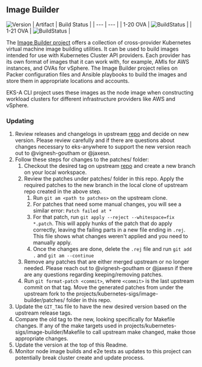## **Image Builder**
![Version](https://img.shields.io/badge/version-v0.1.11-blue)
| Artifact | Build Status |
| --- | --- |
| 1-20 OVA | ![BuildStatus](https://codebuild.us-west-2.amazonaws.com/badges?uuid=eyJlbmNyeXB0ZWREYXRhIjoiazF2R2J2ell0Y0tHT1RnYmF6WXdnRjMwTHMyMTlSVXZnMVoyRytWZ0FDaE5HOU5WejA2VjFzSVNObWlXTjM0eHh2akpBbjgwV0xaTjl5cjFOZlFrZlNNPSIsIml2UGFyYW1ldGVyU3BlYyI6IjhxZTMzVVhZZnR6V0JBOU4iLCJtYXRlcmlhbFNldFNlcmlhbCI6MX0%3D&branch=main) |
| 1-21 OVA | ![BuildStatus](https://codebuild.us-west-2.amazonaws.com/badges?uuid=eyJlbmNyeXB0ZWREYXRhIjoibHJVYmMvSUF0ZlkrVEJsMVBwZU9xLy9ndUZ0U3dGZStpelk2RDRpRTBLQnBrQWNqVkU2TW9qWWI1aFBJM1hpQ1B6TzhaeVduTWdxcE5JeS9XWGhDME5RPSIsIml2UGFyYW1ldGVyU3BlYyI6InVGUS9yandMWmd1cWRsOWciLCJtYXRlcmlhbFNldFNlcmlhbCI6MX0%3D&branch=main) |

The [Image Builder project](https://github.com/kubernetes-sigs/image-builder) offers a collection of cross-provider Kubernetes virtual machine image building utilities. It can be used to build images intended for use with Kubernetes Cluster API providers. Each provider has its own format of images that it can work with, for example, AMIs for AWS instances, and OVAs for vSphere. The Image Builder project relies on Packer configuration files and Ansible playbooks to build the images and store them in appropriate locations and accounts.

EKS-A CLI project uses these images as the node image when constructing workload clusters for different infrastructure providers like AWS and vSphere.

### Updating

1. Review releases and changelogs in upstream [repo](https://github.com/kubernetes-sigs/image-builder) and decide on new version.
   Please review carefully and if there are questions about changes necessary to eks-anywhere to support the new version reach out to @vignesh-goutham or @jaxesn.
1. Follow these steps for changes to the patches/ folder:
    1. Checkout the desired tag on upstream [repo](https://github.com/kubernetes-sigs/image-builder) and create a new branch on your local workspace.
    1. Review the patches under patches/ folder in this repo. Apply the required patches to the new branch in the local clone of upstream repo created in the above step.
        1. Run `git am <path to patches>` on the upstream clone.
        1. For patches that need some manual changes, you will see a similar error: `Patch failed at *`
        1. For that patch, run `git apply --reject --whitespace=fix *.patch`. This will apply hunks of the patch that do apply correctly, leaving
           the failing parts in a new file ending in `.rej`. This file shows what changes weren't applied and you need to manually apply.
        1. Once the changes are done, delete the `.rej` file and run `git add .` and `git am --continue`
    1. Remove any patches that are either merged upstream or no longer needed. Please reach out to @vignesh-goutham or @jaxesn if there are any questions regarding keeping/removing patches.
    1. Run `git format-patch <commit>`, where `<commit>` is the last upstream commit on that tag. Move the generated patches from under the upstream fork to the projects/kubernetes-sigs/image-builder/patches/ folder in this repo.
1. Update the `GIT_TAG` file to have the new desired version based on the upstream release tags.
1. Compare the old tag to the new, looking specifically for Makefile changes. If any of the make targets used in projects/kubernetes-sigs/image-builder/Makefile to call upstream make changed, make those appropriate changes.
1. Update the version at the top of this Readme.
1. Monitor node image builds and e2e tests as updates to this project can potentially break cluster create and update process.
